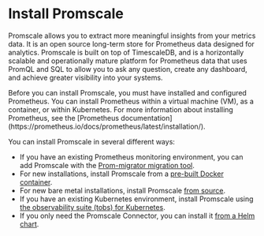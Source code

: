 # Install Promscale
Promscale allows you to extract more meaningful insights from your metrics data.
It is an open source long-term store for Prometheus data designed for analytics.
Promscale is built on top of TimescaleDB, and is a horizontally scalable and
operationally mature platform for Prometheus data that uses PromQL and SQL to
allow you to ask any question, create any dashboard, and achieve greater
visibility into your systems.

<highlight type="important">
Before you can install Promscale, you must have installed and configured
Prometheus. You can install Prometheus within a virtual machine (VM), as a
container, or within Kubernetes. For more information about installing
Prometheus, see the
[Prometheus documentation](https://prometheus.io/docs/prometheus/latest/installation/).
</highlight>

You can install Promscale in several different ways:

*   If you have an existing Prometheus monitoring environment, you can add
    Promscale with the
    [Prom-migrator migration tool][promscale-install-prommigrator].
*   For new installations, install Promscale from a
    [pre-built Docker container][promscale-install-docker].
*   For new bare metal installations, install Promscale
    [from source][promscale-install-source].
*   If you have an existing Kubernetes environment, install Promscale using
    [the observability suite (tobs) for Kubernetes][promscale-install-tobs].
*   If you only need the Promscale Connector, you can install it
    [from a Helm chart][promscale-connector-install-helm].


[promscale-install-prommigrator]: promscale/installation/prom-migrator/
[promscale-install-docker]: promscale/installation/docker/
[promscale-install-source]: promscale/installation/source/
[promscale-install-tobs]: promscale/installation/tobs/
[promscale-connector-install-helm]: promscale/installation/helm/
